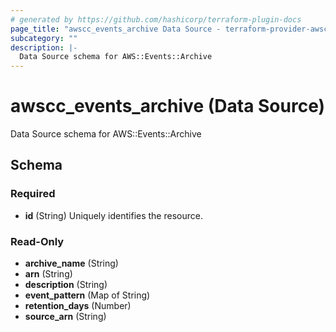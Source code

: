```yaml
---
# generated by https://github.com/hashicorp/terraform-plugin-docs
page_title: "awscc_events_archive Data Source - terraform-provider-awscc"
subcategory: ""
description: |-
  Data Source schema for AWS::Events::Archive
---
```


# awscc_events_archive (Data Source)

Data Source schema for AWS::Events::Archive



<!-- schema generated by tfplugindocs -->
## Schema

### Required

- **id** (String) Uniquely identifies the resource.

### Read-Only

- **archive_name** (String)
- **arn** (String)
- **description** (String)
- **event_pattern** (Map of String)
- **retention_days** (Number)
- **source_arn** (String)



